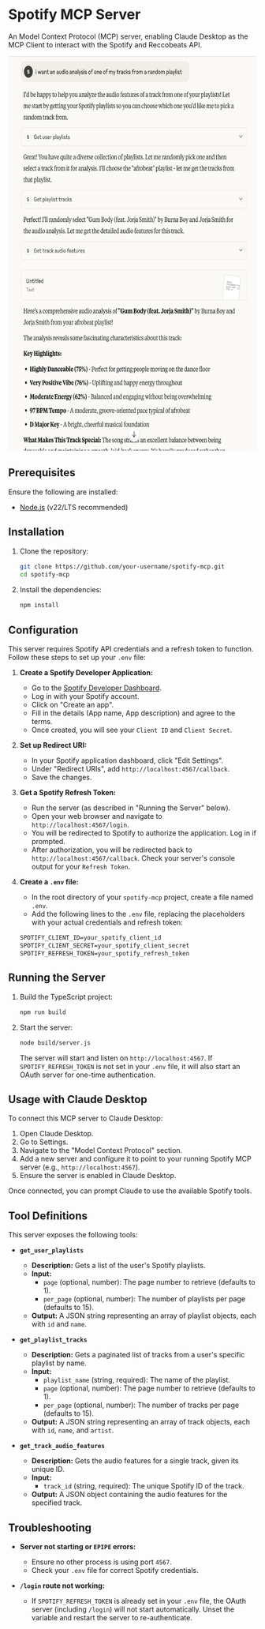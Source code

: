 # Spotify MCP Server

An Model Context Protocol (MCP) server, enabling Claude Desktop as the MCP Client to interact with the Spotify and Reccobeats API.

<img src="claude-interaction.png" height="800" width="700"/>

## Prerequisites

Ensure the following are installed:

- [Node.js](https://nodejs.org/en/download/) (v22/LTS recommended)

## Installation

1. Clone the repository:

   ```bash
   git clone https://github.com/your-username/spotify-mcp.git
   cd spotify-mcp
   ```

2. Install the dependencies:

   ```bash
   npm install
   ```

## Configuration

This server requires Spotify API credentials and a refresh token to function. Follow these steps to set up your `.env` file:

1.  **Create a Spotify Developer Application:**
    - Go to the [Spotify Developer Dashboard](https://developer.spotify.com/dashboard/applications).
    - Log in with your Spotify account.
    - Click on "Create an app".
    - Fill in the details (App name, App description) and agree to the terms.
    - Once created, you will see your `Client ID` and `Client Secret`.

2.  **Set up Redirect URI:**
    - In your Spotify application dashboard, click "Edit Settings".
    - Under "Redirect URIs", add `http://localhost:4567/callback`.
    - Save the changes.

3.  **Get a Spotify Refresh Token:**
    - Run the server (as described in "Running the Server" below).
    - Open your web browser and navigate to `http://localhost:4567/login`.
    - You will be redirected to Spotify to authorize the application. Log in if prompted.
    - After authorization, you will be redirected back to `http://localhost:4567/callback`. Check your server's console output for your `Refresh Token`.

4.  **Create a `.env` file:**
    - In the root directory of your `spotify-mcp` project, create a file named `.env`.
    - Add the following lines to the `.env` file, replacing the placeholders with your actual credentials and refresh token:

    ```env
    SPOTIFY_CLIENT_ID=your_spotify_client_id
    SPOTIFY_CLIENT_SECRET=your_spotify_client_secret
    SPOTIFY_REFRESH_TOKEN=your_spotify_refresh_token
    ```

## Running the Server

1.  Build the TypeScript project:

    ```bash
    npm run build
    ```

2.  Start the server:

    ```bash
    node build/server.js
    ```

    The server will start and listen on `http://localhost:4567`. If `SPOTIFY_REFRESH_TOKEN` is not set in your `.env` file, it will also start an OAuth server for one-time authentication.

## Usage with Claude Desktop

To connect this MCP server to Claude Desktop:

1.  Open Claude Desktop.
2.  Go to Settings.
3.  Navigate to the "Model Context Protocol" section.
4.  Add a new server and configure it to point to your running Spotify MCP server (e.g., `http://localhost:4567`).
5.  Ensure the server is enabled in Claude Desktop.

Once connected, you can prompt Claude to use the available Spotify tools.

## Tool Definitions

This server exposes the following tools:

-   **`get_user_playlists`**
    -   **Description:** Gets a list of the user's Spotify playlists.
    -   **Input:**
        -   `page` (optional, number): The page number to retrieve (defaults to 1).
        -   `per_page` (optional, number): The number of playlists per page (defaults to 15).
    -   **Output:** A JSON string representing an array of playlist objects, each with `id` and `name`.

-   **`get_playlist_tracks`**
    -   **Description:** Gets a paginated list of tracks from a user's specific playlist by name.
    -   **Input:**
        -   `playlist_name` (string, required): The name of the playlist.
        -   `page` (optional, number): The page number to retrieve (defaults to 1).
        -   `per_page` (optional, number): The number of tracks per page (defaults to 15).
    -   **Output:** A JSON string representing an array of track objects, each with `id`, `name`, and `artist`.

-   **`get_track_audio_features`**
    -   **Description:** Gets the audio features for a single track, given its unique ID.
    -   **Input:**
        -   `track_id` (string, required): The unique Spotify ID of the track.
    -   **Output:** A JSON object containing the audio features for the specified track.

## Troubleshooting

-   **Server not starting or `EPIPE` errors:**
    -   Ensure no other process is using port `4567`.
    -   Check your `.env` file for correct Spotify credentials.

-   **`/login` route not working:**
    -   If `SPOTIFY_REFRESH_TOKEN` is already set in your `.env` file, the OAuth server (including `/login`) will not start automatically. Unset the variable and restart the server to re-authenticate.
